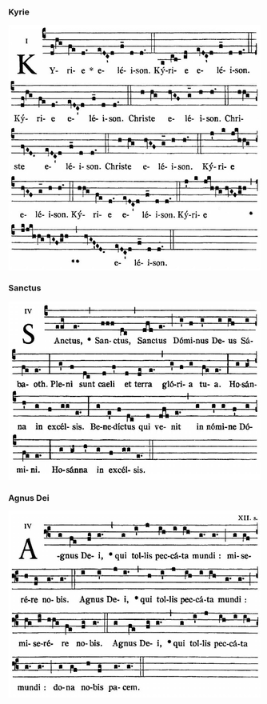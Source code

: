 ### Kyrie

![](images/mass-x-kyrie.jpg)

### Sanctus

![](images/mass-x-sanctus.jpg)

### Agnus Dei

![](images/mass-x-agnus.jpg)
